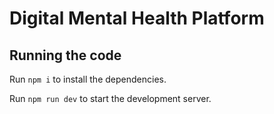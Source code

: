 
  # Digital Mental Health Platform

  ## Running the code

  Run `npm i` to install the dependencies.

  Run `npm run dev` to start the development server.
  
